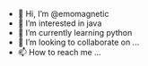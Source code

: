 - 👋 Hi, I’m @emomagnetic
- 👀 I’m interested in java
- 🌱 I’m currently learning python
- 💞️ I’m looking to collaborate on ...
- 📫 How to reach me ...

<!---
emomagnetic/emomagnetic is a ✨ special ✨ repository because its `README.md` (this file) appears on your GitHub profile.
You can click the Preview link to take a look at your changes.
--->
